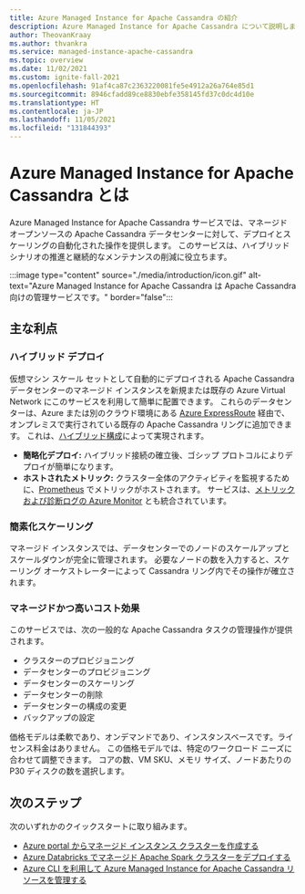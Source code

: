 ```yaml
---
title: Azure Managed Instance for Apache Cassandra の紹介
description: Azure Managed Instance for Apache Cassandra について説明します。 このサービスでは、Azure で Apache Cassandra のネイティブ オープンソース インスタンスのデプロイとスケーリングが管理されます。
author: TheovanKraay
ms.author: thvankra
ms.service: managed-instance-apache-cassandra
ms.topic: overview
ms.date: 11/02/2021
ms.custom: ignite-fall-2021
ms.openlocfilehash: 91af4ca87c2363220081fe5e4912a26a764e85d1
ms.sourcegitcommit: 8946cfadd89ce8830ebfe358145fd37c0dc4d10e
ms.translationtype: HT
ms.contentlocale: ja-JP
ms.lasthandoff: 11/05/2021
ms.locfileid: "131844393"
---
```

# <a name="what-is-azure-managed-instance-for-apache-cassandra"></a>Azure Managed Instance for Apache Cassandra とは

Azure Managed Instance for Apache Cassandra サービスでは、マネージド オープンソースの Apache Cassandra データセンターに対して、デプロイとスケーリングの自動化された操作を提供します。 このサービスは、ハイブリッド シナリオの推進と継続的なメンテナンスの削減に役立ちます。

:::image type="content" source="./media/introduction/icon.gif" alt-text="Azure Managed Instance for Apache Cassandra は Apache Cassandra 向けの管理サービスです。" border="false":::

## <a name="key-benefits"></a>主な利点

### <a name="hybrid-deployments"></a>ハイブリッド デプロイ

仮想マシン スケール セットとして自動的にデプロイされる Apache Cassandra データセンターのマネージド インスタンスを新規または既存の Azure Virtual Network にこのサービスを利用して簡単に配置できます。 これらのデータセンターは、Azure または別のクラウド環境にある [Azure ExpressRoute](/azure/architecture/reference-architectures/hybrid-networking/expressroute) 経由で、オンプレミスで実行されている既存の Apache Cassandra リングに追加できます。 これは、[ハイブリッド構成](configure-hybrid-cluster.md)によって実現されます。

- **簡略化デプロイ:** ハイブリッド接続の確立後、ゴシップ プロトコルによりデプロイが簡単になります。
- **ホストされたメトリック:** クラスター全体のアクティビティを監視するために、[Prometheus](https://prometheus.io/docs/introduction/overview/) でメトリックがホストされます。 サービスは、[メトリックおよび診断ログの Azure Monitor](monitor-clusters.md) とも統合されています。

### <a name="simplified-scaling"></a>簡素化スケーリング

マネージド インスタンスでは、データセンターでのノードのスケールアップとスケールダウンが完全に管理されます。 必要なノードの数を入力すると、スケーリング オーケストレーターによって Cassandra リング内でその操作が確立されます。

### <a name="managed-and-cost-effective"></a>マネージドかつ高いコスト効果

このサービスでは、次の一般的な Apache Cassandra タスクの管理操作が提供されます。

- クラスターのプロビジョニング
- データセンターのプロビジョニング
- データセンターのスケーリング
- データセンターの削除
- データセンターの構成の変更
- バックアップの設定

価格モデルは柔軟であり、オンデマンドであり、インスタンスベースです。ライセンス料金はありません。 この価格モデルでは、特定のワークロード ニーズに合わせて調整できます。 コアの数、VM SKU、メモリ サイズ、ノードあたりの P30 ディスクの数を選択します。

## <a name="next-steps"></a>次のステップ

次のいずれかのクイックスタートに取り組みます。

* [Azure portal からマネージド インスタンス クラスターを作成する](create-cluster-portal.md)
* [Azure Databricks でマネージド Apache Spark クラスターをデプロイする](deploy-cluster-databricks.md)
* [Azure CLI を利用して Azure Managed Instance for Apache Cassandra リソースを管理する](manage-resources-cli.md)
